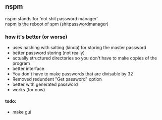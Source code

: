 ## nspm

nspm stands for 'not shit password manager'  
nspm is the reboot of spm (shitpasswordmanager)


### how it's better (or worse)
- uses hashing with salting (kinda) for storing the master password
- better password storing (not really)
- actually structured directories so you don't have to make copies of the program
- better interface
- You don't have to make passwords that are divisable by 32
- Removed redundent "Get password" option
- better with generated password
- works (for now)

#### todo:
- make gui
